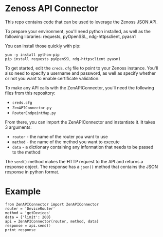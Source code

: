 # Zenoss API Connector
This repo contains code that can be used to leverage the Zenoss JSON API. 

To prepare your environment, you'll need python installed, as well as the following libraries: requests, pyOpenSSL, ndg-httpsclient, pyasn1

You can install those quickly with pip:
```
yum -y install python-pip
pip install requests pyOpenSSL ndg-httpsclient pyasn1
```

To get started, edit the `creds.cfg` file to point to your Zenoss instance. You'll also need to specify a username and password, as well as specify whether or not you want to enable certificate validation. 

To make any API calls with the ZenAPIConnector, you'll need the following files from this repository: 

 - `creds.cfg`
 - `ZenAPIConnector.py`
 - `RouterEndpointMap.py`

From there, you can import the ZenAPIConnector and instantiate it. It takes 3 arguments: 

- `router` - the name of the router you want to use
- `method` - the name of the method you want to execute
- `data` - a dictionary containing any information that needs to be passed to the method

The `send()` method makes the HTTP request to the API and returns a response object. The response has a `json()` method that contains the JSON response in python format. 

# Example 

```
from ZenAPIConnector import ZenAPIConnector
router = 'DeviceRouter'
method = 'getDevices'
data = {'limit': 200}
api = ZenAPIConnector(router, method, data)
response = api.send()
print response

```


